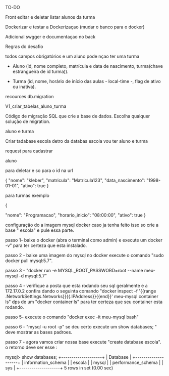 
TO-DO

Front editar e deletar 
listar alunos da turma

Dockerizar e testar a Dockerizaçao (mudar o banco para o docker)

Adicional swgger e documentaçao no back 


Regras do desafio

todos campos obrigatórios e um aluno pode nçao ter uma turma 
- Aluno (id, nome completo, matrícula e data de nascimento, turma(chave estrangueira de id turma)).

- Turma (id, nome, horário de início das aulas - local-time -, flag de ativo ou inativa).

recources
db.migration 

V1_criar_tabelas_aluno_turma






Código de migração SQL que crie a base de dados. Escolha qualquer solução de migration.

aluno e turma 


Criar tadabase escola 
detro da databas escola vou ter aluno e turma 



request para cadastrar 

aluno 

para deletar e so para o id na url 

{
  "nome": "kleber",
  "matricula": "Matricula123",
  "data_nascimento": "1998-01-01",
  "ativo": true
}



para turmas  exemplo 


{

  "nome": "Programacao",
  "horario_inicio": "08:00:00",
  "ativo": true
}


configuração do a imagem mysql docker caso ja tenha feito isso so crie a base " escola" e pule essa parte.

passo 1- baixe o docker (abra o terminal como admin) e execute um docker -v" para ter certeza que esta instalado.

passo 2 - baixe uma imagem do mysql no docker execute o comando "sudo docker pull mysql:5.7".

passo 3 - "docker run -e MYSQL_ROOT_PASSWORD=root --name meu-mysql -d mysql:5.7"

passo 4 - verifique a posta que esta rodando seu sql geralmente e a 172.17.0.2 confira dando o seguinta comando  "docker inspect -f '{{range .NetworkSettings.Networks}}{{.IPAddress}}{{end}}' meu-mysql
container ls" dps de um "docker container ls" para ter certeza que seu container esta rodando.

passo 5- execute o comando "docker exec  -it meu-mysql bash"

 passo 6 - "mysql -u root -p" se deu certo execute um show databases; " deve mostrar as bases padroes.

passo 7 - agora vamos criar nossa base execute "create database escola".
  o retorno deve ser esse :

mysql> show databases;
+--------------------+
| Database           |
+--------------------+
| information_schema |
| escola             |
| mysql              |
| performance_schema |
| sys                |
+--------------------+
5 rows in set (0.00 sec)